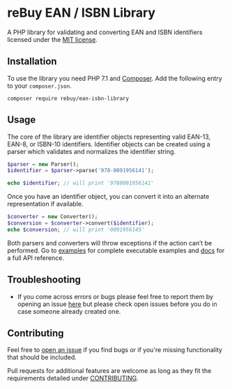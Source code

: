 # reBuy EAN / ISBN Library

A PHP library for validating and converting EAN and ISBN identifiers
licensed under the [MIT license](LICENSE.md).

## Installation

To use the library you need PHP 7.1 and [Composer](https://getcomposer.org/).
Add the following entry to your `composer.json`.

```shell
composer require rebuy/ean-isbn-library
```

## Usage

The core of the library are identifier objects representing valid EAN-13, EAN-8, or ISBN-10 identifiers.
Identifier objects can be created using a parser which validates and normalizes the identifier string.

```php
$parser = new Parser();
$identifier = $parser->parse('978-0091956141');

echo $identifier; // will print '9780091956141'
```

Once you have an identifier object, you can convert it into an alternate representation if available.

```php
$converter = new Converter();
$conversion = $converter->convert($identifier);
echo $conversion; // will print '0091956145'
```

Both parsers and converters will throw exceptions if the action can’t be performed.
Go to [examples](/examples) for complete executable examples and [docs](docs/ApiIndex.md) for a full API reference.

## Troubleshooting

* If you come across errors or bugs please feel free to report them by
opening an issue [here](https://github.com/rebuy-de/ean-isbn-library/issues)
but please check open issues before you do in case someone already created one.

## Contributing

Feel free to [open an issue](https://github.com/rebuy-de/ean-isbn-library/issues) if you find
bugs or if you're missing functionality that should be included.

Pull requests for additional features are welcome as long as
they fit the requirements detailed under [CONTRIBUTING](CONTRIBUTING.md).
